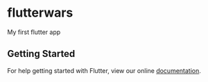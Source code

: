 # flutterwars

My first flutter app

## Getting Started

For help getting started with Flutter, view our online
[documentation](https://flutter.io/).
